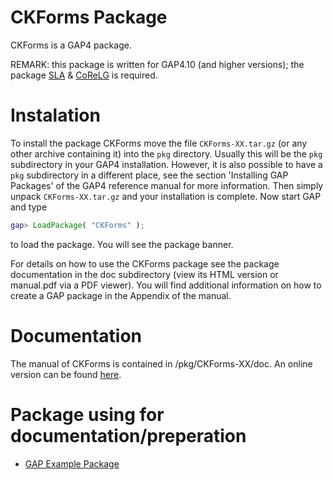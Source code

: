# CKForms Package

CKForms is a GAP4 package. 

REMARK: this package is written for GAP4.10 (and higher versions); the package [SLA](http://www.science.unitn.it/~degraaf/sla.html) & [CoReLG](http://users.monash.edu/~heikod/corelg/) is required.


# Instalation

To install the package CKForms move the file `CKForms-XX.tar.gz` (or any other archive containing it) into the `pkg` directory.
Usually this will be the `pkg` subdirectory in your GAP4 installation. However, it is also possible to have a `pkg` subdirectory in a different place, see the section 'Installing GAP Packages' of the GAP4 reference manual for more information. Then simply unpack `CKForms-XX.tar.gz` and your installation is complete.
Now start GAP and type
```gap
gap> LoadPackage( "CKForms" );
```
to load the package. You will see the package banner.

For details on how to use the CKForms package see the package documentation in the doc subdirectory (view its HTML version or manual.pdf via a PDF viewer). You will find additional information on how to create a GAP package in the Appendix of the manual.

# Documentation

The manual of CKForms is contained in /pkg/CKForms-XX/doc. An online version can be found [here](https://pjastr.github.io/CKForms/doc/chap0.html).

# Package using for documentation/preperation

* [GAP Example Package](http://gap-packages.github.io/example/)

